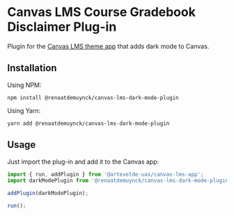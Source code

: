 # Canvas LMS Course Gradebook Disclaimer Plug-in

Plugin for the [Canvas LMS theme app](https://github.com/artevelde-uas/canvas-lms-app) that adds dark mode to Canvas.

## Installation

Using NPM:

    npm install @renaatdemuynck/canvas-lms-dark-mode-plugin

Using Yarn:

    yarn add @renaatdemuynck/canvas-lms-dark-mode-plugin

## Usage

Just import the plug-in and add it to the Canvas app:

```javascript
import { run, addPlugin } from '@artevelde-uas/canvas-lms-app';
import darkModePlugin from '@renaatdemuynck/canvas-lms-dark-mode-plugin';

addPlugin(darkModePlugin);

run();
```
